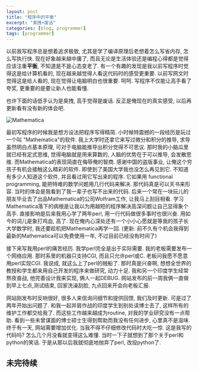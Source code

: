 ```yaml
---
layout: post
title: "程序中的平衡"
excerpt: "臭拽+废话"
categories: [blog, programmer]
tags: [programmer]
---
```


以前我写程序总是想着追求极致, 尤其是学了编译原理后老想着怎么写省内存, 怎么写执行快.
现在好象越来越中庸了, 而且无论是生活体验还是编程心得都是觉得应该注重**平衡**, 不知道是不是心态变老了. 
有一个有趣的发现是我以前写程序时觉得这是给计算机看的, 
现在越来越觉得人看这代码时的感受更重要. 
以前写网文时觉得这是给人看的, 现在觉得让电脑明白也很重要. 
呵呵. 写程序不仅能让高手看了夸奖, 更重要的是要让新人也能看懂.

也许下面的话低手认为是臭拽, 高手觉得是废话. 
反正是俺现在的真实感受, 以后再更新看有没有新的体会吧.

![Mathematica](https://engineering.purdue.edu/ECN/HomepageFeatures/342/mathematica.jpg)

最初写程序的时候我是想方设法把程序写得精简. 
小时候特震撼的一段经历是玩过一个叫 "Mathematica"的软件. 
我上大学时还拿它来写过微分和积分的推导, 求导虽然明白点基本原理, 
可对于电脑能推导出积分觉得不可思议. 
那时我的小脑瓜里就已经有定式思维, 觉得电脑就是用来算数的, 人脑的优势在于可以推导, 
会发散思维. 而Mathematica的表现简直在侮辱俺的智商.
感谢中国的盗版事业, 让俺这个穷孩子有机会接触这么精彩的软件. 
即使到了美国大学我也没怎么再见到它. 
不知道有多少人知道这个软件, 并且看过用它写出来的程序. 
它如果用 functional programming, 
能把特难的数学问题用几行代码来解决. 那代码真是可以天书来形容.
当时的体会是我看到了我一辈子也写不出来的代码. 
后来一个常在一块玩儿的朋友毕业去了出品Mathematica的公司Wolfram工作, 让我马上刮目相看. 
学习Mathematica落下的病根是让我以为用越短的程序解决高深问题让自己显得象个高手. 
直接影响是后来我用心学了两年perl, 用一行代码做很多事时也很兴奋.
用如今的词儿是象打鸡血, 高了.
现在俺内心深处还有一个小小心愿就是等我的孩子长大学数学时,
我还要趁机把Mathematica再学一回. (更新:
前不久有个机会我得到最新的Mathematica可以免费使用一年, 不过目前已经没有时间了)

接下来写我用perl的痛苦经历. 
我学perl完全是出于实际需要. 我的老板需要发布一个网络应用. 
那时系里的机器只支持CGI, 而且只允许perl或C. 老板问我愿不愿意用perl实现CGI.
我说成, 就这么上了perl的贼船了. 那时真是兴奋啊,
想想全世界的教授和学生都来用自己开发的程序来做研究, 动力十足.
我和另一个印度学生经常熬夜奋战, 他完善设计我来实现, 俩人一起DEBUG.
网站发布的前一周我俩一直做到早上七点,测试结束, 回家洗澡刮脸, 九点回来开会向老板汇报. 

网站刚发布时反响很好, 很多人来信询问细节和提供回馈, 我们及时更新. 可是过了两年开始出问题了. 和我一起并肩作战的印度学生到别处读博士去了, 这样所有的维护工作都交给我了. 而这些工作越来越成为routine, 对我的学业研究没有一点帮助. 
看到一些未曾谋面的博士硕士生得到帮助而我没有任何进步, 心里真不是滋味.  
终于有一天, 网站需要增加优化. 当我不得不仔细修改代码时大吃一惊.
这是我写的代码吗? 怎么几个月没看就变得这么难懂.
当时一下子就想到了那个关于perl和python的笑话. 于是从那以后我就彻底地抛弃了perl,
改投python了. 

未完待续
-----------


